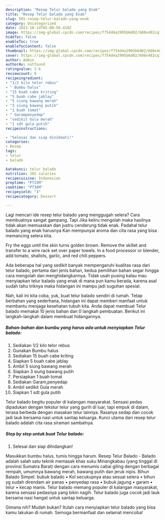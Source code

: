 ```yaml
---
description: "Resep Telur balado yang Enak"
title: "Resep Telur balado yang Enak"
slug: 565-resep-telur-balado-yang-enak
category: Uncategorized
date: 2022-10-14T05:00:50.410Z
image: https://img-global.cpcdn.com/recipes/f754d4a2995b6d02/680x482cq70/telur-balado-foto-resep-utama.jpg
hideToc: false
enableToc: true
enableTocContent: false
thumbnail: https://img-global.cpcdn.com/recipes/f754d4a2995b6d02/680x482cq70/telur-balado-foto-resep-utama.jpg
cover: https://img-global.cpcdn.com/recipes/f754d4a2995b6d02/680x482cq70/telur-balado-foto-resep-utama.jpg
author: Admin
authorAv: notfound
ratingvalue: 3.6
reviewcount: 9
recipeingredient:
- "1/2 kilo telor rebus"
- " Bumbu halus"
- "15 buah cabe kriting"
- "5 buah cabe jablay"
- "5 siung bawang merah"
- "3 siung bawang putih"
- "1 buah tomat"
- " Garampenyedap"
- "sedikit Gula merah"
- "1 sdt gula putih"
recipeinstructions:

- "Selesai dan siap dinikmati!"
categories:
- Resep
tags:
- telur
- balado

katakunci: telur balado 
nutrition: 201 calories
recipecuisine: Indonesian
preptime: "PT15M"
cooktime: "PT36M"
recipeyield: "3"
recipecategory: Dessert

---
```



Lagi mencari ide resep telur balado yang menggugah selera? Cara membuatnya sangat gampang. Tapi Jika keliru mengolah maka hasilnya tidak akan memuaskan dan justru cenderung tidak enak. Padahal telur balado yang enak harusnya Kan mempunyai aroma dan cita rasa yang bisa memancing selera kita.


Fry the eggs until the skin turns golden brown. Remove the skillet and transfer to a wire rack set over paper towels. In a food processor or blender, add tomato, shallots, garlic, and red chili peppers.

Ada beberapa hal yang sedikit banyak mempengaruhi kualitas rasa dari telur balado, pertama dari jenis bahan, kedua pemilihan bahan segar hingga cara mengolah dan menghidangkannya. Tidak usah pusing kalau mau menyiapkan telur balado yang enak di mana pun kamu berada, karena asal sudah tahu triknya maka hidangan ini mampu jadi suguhan spesial.


Nah, kali ini kita coba, yuk, buat telur balado sendiri di rumah. Tetap berbahan yang sederhana, hidangan ini dapat memberi manfaat untuk membantu menjaga kesehatan tubuh kita. Anda dapat membuat Telur balado memakai 10 jenis bahan dan 0 langkah pembuatan. Berikut ini langkah-langkah dalam membuat hidangannya.

<!--inarticleads1-->

##### Bahan-bahan dan bumbu yang harus ada untuk menyiapkan Telur balado:

1. Sediakan 1/2 kilo telor rebus
1. Gunakan  Bumbu halus
1. Sediakan 15 buah cabe kriting
1. Siapkan 5 buah cabe jablay
1. Ambil 5 siung bawang merah
1. Siapkan 3 siung bawang putih
1. Persiapkan 1 buah tomat
1. Sediakan  Garam,penyedap
1. Ambil sedikit Gula merah
1. Siapkan 1 sdt gula putih


Telur balado begitu populer di kalangan masyarakat. Sensasi pedas dipadukan dengan tekstur telur yang gurih di luar, tapi empuk di dalam, terasa berbeda dengan masakan telur lainnya. Rasanya sedap dan cocok jadi lauk bersama nasi untuk santap keluarga. Kunci utama dari resep telur balado adalah cita rasa siraman sambalnya. 

<!--inarticleads2-->

##### Step by step untuk buat Telur balado:


1. Selesai dan siap dihidangkan!

Masukkan bumbu halus, tumis hingga harum. Resep Telur Balado - Balado adalah salah satu teknik memasak khas suku Minangkabau (yang tinggal di provinsi Sumatra Barat) dengan cara menumis cabai giling dengan berbagai rempah, umumnya bawang merah, bawang putih dan jeruk nipis. Bihun Balado Simpel. bubuk balado • Kol secukupnya atau sesuai selera • bihun yg sudah direndam air panas • penyedap rasa • bubuk jagung • garam • telur • kecap manis. Telur balado memang populer di kalangan masyarakat, karena sensasi pedasnya yang bikin nagih. Telur balado juga cocok jadi lauk bersama nasi hangat untuk santap keluarga. 

Gimana nih? Mudah bukan? Itulah cara menyiapkan telur balado yang bisa kamu lakukan di rumah. Semoga bermanfaat dan selamat mencoba!
